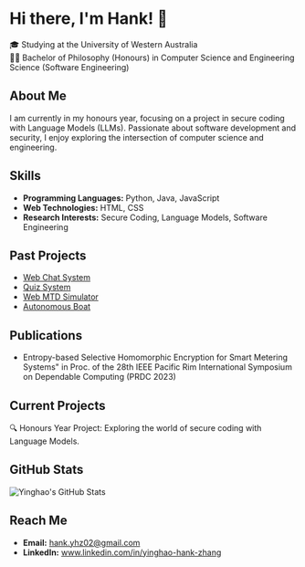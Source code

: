 # Hi there, I'm Hank! 👋

🎓 Studying at the University of Western Australia  
👨‍💻 Bachelor of Philosophy (Honours) in Computer Science and Engineering Science (Software Engineering)  

## About Me

I am currently in my honours year, focusing on a project in secure coding with Language Models (LLMs). Passionate about software development and security, I enjoy exploring the intersection of computer science and engineering.

## Skills

- **Programming Languages:** Python, Java, JavaScript
- **Web Technologies:** HTML, CSS
- **Research Interests:** Secure Coding, Language Models, Software Engineering

## Past Projects
- [Web Chat System](https://github.com/hznkyh/UWA_FAQ_web_chat_system/tree/main)
- [Quiz System](https://github.com/hznkyh/student-quiz-system)
- [Web MTD Simulator](https://github.com/hznkyh/Web_MTD_Sim)
- [Autonomous Boat](https://github.com/hznkyh/autonomous-boat)

## Publications
- Entropy-based Selective Homomorphic Encryption for Smart Metering Systems" in Proc. of the 28th IEEE Pacific Rim International Symposium on Dependable Computing (PRDC 2023)
  
## Current Projects

🔍 Honours Year Project: Exploring the world of secure coding with Language Models.

## GitHub Stats

![Yinghao's GitHub Stats](https://github-readme-stats.vercel.app/api?username=hznkyh&show_icons=true&theme=github_dark)

## Reach Me
- **Email:** hank.yhz02@gmail.com
- **LinkedIn:** www.linkedin.com/in/yinghao-hank-zhang
